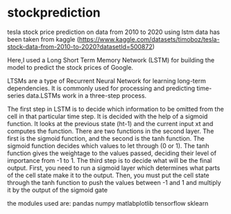 # stockprediction
tesla stock price prediction on data from 2010 to 2020 using lstm
data has been taken from kaggle (https://www.kaggle.com/datasets/timoboz/tesla-stock-data-from-2010-to-2020?datasetId=500872)

Here,I used a Long Short Term Memory Network (LSTM) for building the model to predict the stock prices of Google.

LTSMs are a type of Recurrent Neural Network for learning long-term dependencies. It is commonly used for processing and predicting time-series data.LSTMs work in a three-step process.

The first step in LSTM is to decide which information to be omitted from the cell in that particular time step. It is decided with the help of a sigmoid function. It looks at the previous state (ht-1) and the current input xt and computes the function.
There are two functions in the second layer. The first is the sigmoid function, and the second is the tanh function. The sigmoid function decides which values to let through (0 or 1). The tanh function gives the weightage to the values passed, deciding their level of importance from -1 to 1.
The third step is to decide what will be the final output. First, you need to run a sigmoid layer which determines what parts of the cell state make it to the output. Then, you must put the cell state through the tanh function to push the values between -1 and 1 and multiply it by the output of the sigmoid gate

the modules used are:
pandas
numpy
matlabplotlib
tensorflow
sklearn
